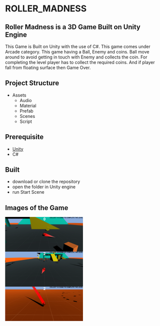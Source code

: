 # **ROLLER_MADNESS**
## Roller Madness is a 3D Game Built on Unity Engine

This Game is Built on Unity with the use of C#. This game comes under Arcade category. This game having a Ball, Enemy and coins. Ball move around to avoid getting in touch with Enemy and collects the coin. For completing the level player has to collect the required coins. And if player fall from floating surface then Game Over.

## Project Structure
* Assets
  * Audio
  * Material
  * Prefab
  * Scenes
  * Script

## Prerequisite
* [Unity](https://unity.com/)
* C#

## Built
* download or clone the repository
* open the folder in Unity engine
* run Start Scene

## Images of the Game
<img align='center' src="https://github.com/Rahul-k25/Unity-ROLLER_MADNESS-game/blob/master/RollerMadness/image/Screenshot%20(77)%20(1).png" width="50%">

<img align='center' src="https://github.com/Rahul-k25/Unity-ROLLER_MADNESS-game/blob/master/RollerMadness/image/Screenshot%20(78)%20(1).png" width="50%">

<img align='center' src="https://github.com/Rahul-k25/Unity-ROLLER_MADNESS-game/blob/master/RollerMadness/image/Screenshot%20(79).png" width="50%">
